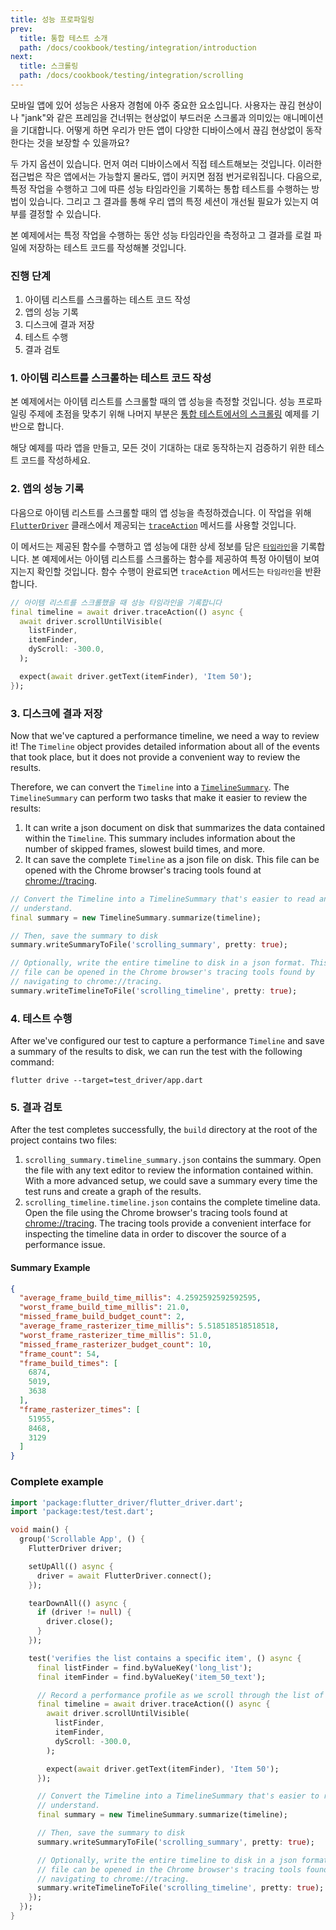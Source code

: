 ```yaml
---
title: 성능 프로파일링
prev:
  title: 통합 테스트 소개
  path: /docs/cookbook/testing/integration/introduction
next:
  title: 스크롤링
  path: /docs/cookbook/testing/integration/scrolling
---
```


모바일 앱에 있어 성능은 사용자 경험에 아주 중요한 요소입니다. 사용자는 끊김 현상이나 
"jank"와 같은 프레임을 건너뛰는 현상없이 부드러운 스크롤과 의미있는 애니메이션을 기대합니다.
어떻게 하면 우리가 만든 앱이 다양한 디바이스에서 끊김 현상없이 동작한다는 것을 보장할 수 있을까요?

두 가지 옵션이 있습니다. 먼저 여러 디바이스에서 직접 테스트해보는 것입니다. 이러한 
접근법은 작은 앱에서는 가능할지 몰라도, 앱이 커지면 점점 번거로워집니다. 다음으로,
특정 작업을 수행하고 그에 따른 성능 타임라인을 기록하는 통합 테스트를 수행하는 방법이 
있습니다. 그리고 그 결과를 통해 우리 앱의 특정 세션이 개선될 필요가 있는지 여부를 
결정할 수 있습니다.

본 예제에서는 특정 작업을 수행하는 동안 성능 타임라인을 측정하고 그 결과를 로컬 파일에 
저장하는 테스트 코드를 작성해볼 것입니다.

### 진행 단계

  1. 아이템 리스트를 스크롤하는 테스트 코드 작성
  2. 앱의 성능 기록
  3. 디스크에 결과 저장
  4. 테스트 수행
  5. 결과 검토

### 1. 아이템 리스트를 스크롤하는 테스트 코드 작성

본 예제에서는 아이템 리스트를 스크롤할 때의 앱 성능을 측정할 것입니다. 성능 프로파일링 
주제에 초점을 맞추기 위해 나머지 부분은 
[통합 테스트에서의 스크롤링](/docs/cookbook/testing/integration/scrolling) 예제를
기반으로 합니다.

해당 예제를 따라 앱을 만들고, 모든 것이 기대하는 대로 동작하는지 검증하기 위한 
테스트 코드를 작성하세요.

### 2. 앱의 성능 기록

다음으로 아이템 리스트를 스크롤할 때의 앱 성능을 측정하겠습니다. 이 작업을 위해 
[`FlutterDriver`]({{site.api}}/flutter/flutter_driver/FlutterDriver-class.html) 클래스에서
제공되는 
[`traceAction`]({{site.api}}/flutter/flutter_driver/FlutterDriver/traceAction.html) 메서드를 
사용할 것입니다.

이 메서드는 제공된 함수를 수행하고 앱 성능에 대한 상세 정보를 담은 
[`타임라인`]({{site.api}}/flutter/flutter_driver/Timeline-class.html)을 
기록합니다. 본 예제에서는 아이템 리스트를 스크롤하는 함수를 제공하여 특정 아이템이 보여지는지 
확인할 것입니다. 함수 수행이 완료되면 `traceAction` 메서드는 `타임라인`을 반환합니다.

<!-- skip -->
```dart
// 아이템 리스트를 스크롤했을 때 성능 타임라인을 기록합니다
final timeline = await driver.traceAction(() async {
  await driver.scrollUntilVisible(
    listFinder,
    itemFinder,
    dyScroll: -300.0,
  );

  expect(await driver.getText(itemFinder), 'Item 50');
});
```

### 3. 디스크에 결과 저장

Now that we've captured a performance timeline, we need a way to review it!
The `Timeline` object provides detailed information about all of the events that
took place, but it does not provide a convenient way to review the results.

Therefore, we can convert the `Timeline` into a
[`TimelineSummary`]({{site.api}}/flutter/flutter_driver/TimelineSummary-class.html).
The `TimelineSummary` can perform two tasks that make it easier to review the
results:

  1. It can write a json document on disk that summarizes the data contained
  within the `Timeline`. This summary includes information about the number of
  skipped frames, slowest build times, and more.
  2. It can save the complete `Timeline` as a json file on disk. This file can
  be opened with the Chrome browser's tracing tools found at
  [chrome://tracing](chrome://tracing).

<!-- skip -->
```dart
// Convert the Timeline into a TimelineSummary that's easier to read and
// understand.
final summary = new TimelineSummary.summarize(timeline);

// Then, save the summary to disk
summary.writeSummaryToFile('scrolling_summary', pretty: true);

// Optionally, write the entire timeline to disk in a json format. This
// file can be opened in the Chrome browser's tracing tools found by
// navigating to chrome://tracing.
summary.writeTimelineToFile('scrolling_timeline', pretty: true);
```

### 4. 테스트 수행

After we've configured our test to capture a performance `Timeline` and save a
summary of the results to disk, we can run the test with the following command:

```
flutter drive --target=test_driver/app.dart
```

### 5. 결과 검토

After the test completes successfully, the `build` directory at the root of
the project contains two files:

  1. `scrolling_summary.timeline_summary.json` contains the summary. Open
  the file with any text editor to review the information contained within.
  With a more advanced setup, we could save a summary every time the test
  runs and create a graph of the results.
  2. `scrolling_timeline.timeline.json` contains the complete timeline data.
  Open the file using the Chrome browser's tracing tools found at
  [chrome://tracing](chrome://tracing). The tracing tools provide a
  convenient interface for inspecting the timeline data in order to discover
  the source of a performance issue.

#### Summary Example

```json
{
  "average_frame_build_time_millis": 4.2592592592592595,
  "worst_frame_build_time_millis": 21.0,
  "missed_frame_build_budget_count": 2,
  "average_frame_rasterizer_time_millis": 5.518518518518518,
  "worst_frame_rasterizer_time_millis": 51.0,
  "missed_frame_rasterizer_budget_count": 10,
  "frame_count": 54,
  "frame_build_times": [
    6874,
    5019,
    3638
  ],
  "frame_rasterizer_times": [
    51955,
    8468,
    3129
  ]
}
```

### Complete example

```dart
import 'package:flutter_driver/flutter_driver.dart';
import 'package:test/test.dart';

void main() {
  group('Scrollable App', () {
    FlutterDriver driver;

    setUpAll(() async {
      driver = await FlutterDriver.connect();
    });

    tearDownAll(() async {
      if (driver != null) {
        driver.close();
      }
    });

    test('verifies the list contains a specific item', () async {
      final listFinder = find.byValueKey('long_list');
      final itemFinder = find.byValueKey('item_50_text');

      // Record a performance profile as we scroll through the list of items
      final timeline = await driver.traceAction(() async {
        await driver.scrollUntilVisible(
          listFinder,
          itemFinder,
          dyScroll: -300.0,
        );

        expect(await driver.getText(itemFinder), 'Item 50');
      });

      // Convert the Timeline into a TimelineSummary that's easier to read and
      // understand.
      final summary = new TimelineSummary.summarize(timeline);

      // Then, save the summary to disk
      summary.writeSummaryToFile('scrolling_summary', pretty: true);

      // Optionally, write the entire timeline to disk in a json format. This
      // file can be opened in the Chrome browser's tracing tools found by
      // navigating to chrome://tracing.
      summary.writeTimelineToFile('scrolling_timeline', pretty: true);
    });
  });
}
```
